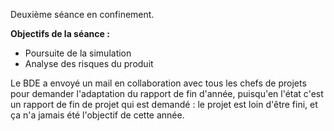 Deuxième séance en confinement. 

**Objectifs de la séance :**
* Poursuite de la simulation
* Analyse des risques du produit


Le BDE a envoyé un mail en collaboration avec tous les chefs de projets pour demander l'adaptation du rapport de fin d'année, puisqu'en l'état c'est un rapport de fin de projet qui est demandé : le projet est loin d'être fini, et ça n'a jamais été l'objectif de cette année. 